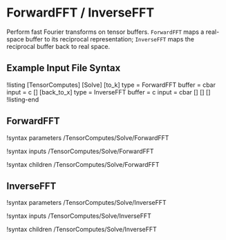 # ForwardFFT / InverseFFT

Perform fast Fourier transforms on tensor buffers. `ForwardFFT` maps a real-space buffer to its
reciprocal representation; `InverseFFT` maps the reciprocal buffer back to real space.

## Example Input File Syntax

!listing
[TensorComputes]
  [Solve]
    [to_k]
      type = ForwardFFT
      buffer = cbar
      input = c
    []
    [back_to_x]
      type = InverseFFT
      buffer = c
      input = cbar
    []
  []
[]
!listing-end

## ForwardFFT

!syntax parameters /TensorComputes/Solve/ForwardFFT

!syntax inputs /TensorComputes/Solve/ForwardFFT

!syntax children /TensorComputes/Solve/ForwardFFT

## InverseFFT

!syntax parameters /TensorComputes/Solve/InverseFFT

!syntax inputs /TensorComputes/Solve/InverseFFT

!syntax children /TensorComputes/Solve/InverseFFT
